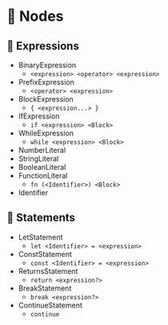 # 🌴 Nodes

## 🔢 Expressions

- BinaryExpression
  - `<expression> <operator> <expression>`
- PrefixExpression
  - `<operator> <expression>`
- BlockExpression
  - `{ <expression...> }`
- IfExpression
  - `if <expression> <Block>`
- WhileExpression
  - `while <expression> <Block>`
- NumberLiteral
- StringLiteral
- BooleanLiteral
- FunctionLiteral
  - `fn (<Identifier>) <Block>`
- Identifier

## 📝 Statements

- LetStatement
  - `let <Identifier> = <expression>`
- ConstStatement
  - `const <Identifier> = <expression>`
- ReturnsStatement
  - `return <expression?>`
- BreakStatement
  - `break <expression?>`
- ContinueStatement
  - `continue`
